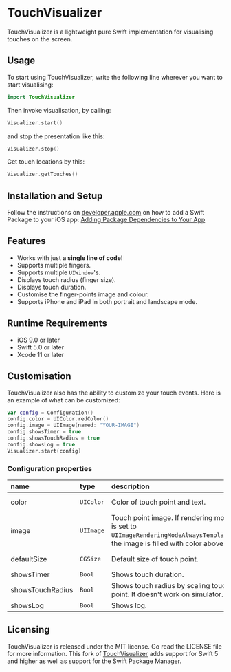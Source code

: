 # TouchVisualizer

TouchVisualizer is a lightweight pure Swift implementation for visualising touches on the screen. 

## Usage

To start using TouchVisualizer, write the following line wherever you want to start visualising:

```swift
import TouchVisualizer
```

Then invoke visualisation, by calling:

```swift
Visualizer.start()
```

and stop the presentation like this:

```swift
Visualizer.stop()
```
Get touch locations by this:

```swift
Visualizer.getTouches()
```

## Installation and Setup

Follow the instructions on [developer.apple.com](https://developer.apple.com/documentation/xcode/adding_package_dependencies_to_your_app) on how to add a Swift Package to your iOS app: [Adding Package Dependencies to Your App](https://developer.apple.com/documentation/xcode/adding_package_dependencies_to_your_app)

## Features
- Works with just **a single line of code**!
- Supports multiple fingers.
- Supports multiple `UIWindow`'s.
- Displays touch radius (finger size).
- Displays touch duration.
- Customise the finger-points image and colour.
- Supports iPhone and iPad in both portrait and landscape mode.

## Runtime Requirements

- iOS 9.0 or later
- Swift 5.0 or later
- Xcode 11 or later

## Customisation

TouchVisualizer also has the ability to customize your touch events. Here is an example of what can be customized:

```swift
var config = Configuration()
config.color = UIColor.redColor()
config.image = UIImage(named: "YOUR-IMAGE")
config.showsTimer = true
config.showsTouchRadius = true
config.showsLog = true
Visualizer.start(config)
```

### Configuration properties

|name|type|description|default|
|:----|:----|:----|:----|
| color | `UIColor` | Color of touch point and text. | default color |
| image | `UIImage` | Touch point image. If rendering mode is set to  `UIImageRenderingModeAlwaysTemplate`, the image is filled with color above. | circle image |
| defaultSize| `CGSize` | Default size of touch point.| 60 x 60px |
| showsTimer| `Bool` | Shows touch duration. | false |
| showsTouchRadius | `Bool` | Shows touch radius by scaling touch point. It doesn't work on simulator. | false |
| showsLog | `Bool` | Shows log. | false |

## Licensing
TouchVisualizer is released under the MIT license. Go read the LICENSE file for more information.
This fork of [TouchVisualizer](https://github.com/morizotter/TouchVisualizer) adds support for Swift 5 and higher as well as support for the Swift Package Manager.